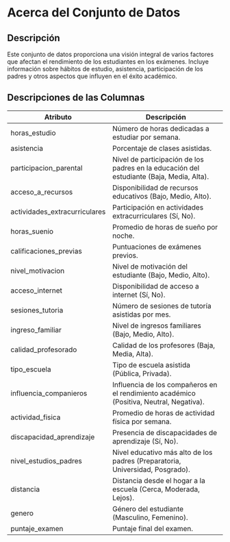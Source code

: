# Acerca del Conjunto de Datos

## Descripción
Este conjunto de datos proporciona una visión integral de varios factores que afectan el rendimiento de los estudiantes en los exámenes. Incluye información sobre hábitos de estudio, asistencia, participación de los padres y otros aspectos que influyen en el éxito académico.

## Descripciones de las Columnas

| Atributo                      | Descripción                                                                          |
|-------------------------------|--------------------------------------------------------------------------------------|
| horas_estudio                 | Número de horas dedicadas a estudiar por semana.                                     |
| asistencia                    | Porcentaje de clases asistidas.                                                     |
| participacion_parental        | Nivel de participación de los padres en la educación del estudiante (Baja, Media, Alta).|
| acceso_a_recursos             | Disponibilidad de recursos educativos (Bajo, Medio, Alto).                          |
| actividades_extracurriculares | Participación en actividades extracurriculares (Sí, No).                            |
| horas_suenio                  | Promedio de horas de sueño por noche.                                               |
| calificaciones_previas        | Puntuaciones de exámenes previos.                                                   |
| nivel_motivacion              | Nivel de motivación del estudiante (Bajo, Medio, Alto).                             |
| acceso_internet               | Disponibilidad de acceso a internet (Sí, No).                                       |
| sesiones_tutoria              | Número de sesiones de tutoría asistidas por mes.                                    |
| ingreso_familiar              | Nivel de ingresos familiares (Bajo, Medio, Alto).                                   |
| calidad_profesorado           | Calidad de los profesores (Baja, Media, Alta).                                      |
| tipo_escuela                  | Tipo de escuela asistida (Pública, Privada).                                        |
| influencia_companieros         | Influencia de los compañeros en el rendimiento académico (Positiva, Neutral, Negativa).|
| actividad_fisica              | Promedio de horas de actividad física por semana.                                   |
| discapacidad_aprendizaje    | Presencia de discapacidades de aprendizaje (Sí, No).                                |
| nivel_estudios_padres      | Nivel educativo más alto de los padres (Preparatoria, Universidad, Posgrado).       |
| distancia               | Distancia desde el hogar a la escuela (Cerca, Moderada, Lejos).                     |
| genero                        | Género del estudiante (Masculino, Femenino).                                        |
| puntaje_examen                | Puntaje final del examen.                                                           |

